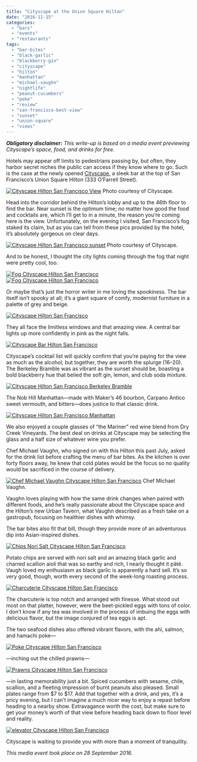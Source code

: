 ```yaml
---
title: "Cityscape at the Union Square Hilton"
date: "2016-11-15"
categories:
  - "bars"
  - "events"
  - "restaurants"
tags:
  - "bar-bites"
  - "black-garlic"
  - "blackberry-gin"
  - "cityscape"
  - "hilton"
  - "manhattan"
  - "michael-vaughn"
  - "nightlife"
  - "peanut-cucumbers"
  - "poke"
  - "review"
  - "san-francisco-best-view"
  - "sunset"
  - "union-square"
  - "views"
---
```


**_Obligatory disclaimer:_** _This write-up is based on a media event previewing Cityscape’s space, food, and drinks for free._

Hotels may appear off limits to pedestrians passing by, but often, they harbor secret niches the public can access if they know where to go. Such is the case at the newly opened [Cityscape,](http://www3.hilton.com/en/hotels/california/hilton-san-francisco-union-square-SFOFHHH/dining/index.html) a sleek bar at the top of San Francisco’s Union Square Hilton (333 O’Farrell Street).




<div class="caption">

[![Cityscape Hilton San Francisco View](http://s3.amazonaws.com/thegourmez-wpmedia/2016/11/NorthEast-Corner-Cityscape50998-3000px-500x333.jpg)](http://s3.amazonaws.com/thegourmez-wpmedia/2016/11/NorthEast-Corner-Cityscape50998-3000px.jpg) Photo courtesy of Cityscape.</div>


Head into the corridor behind the Hilton’s lobby and up to the 46th floor to find the bar. Near sunset is the optimum time; no matter how good the food and cocktails are, which I’ll get to in a minute, the reason you’re coming here is the view. Unfortunately, on the evening I visited, San Francisco’s fog staked its claim, but as you can tell from these pics provided by the hotel, it’s absolutely gorgeous on clear days.




<div class="caption">

[![Cityscape Hilton San Francisco sunset](http://s3.amazonaws.com/thegourmez-wpmedia/2016/11/Cityscape-NW-Corner-3000px-500x333.jpg)](http://s3.amazonaws.com/thegourmez-wpmedia/2016/11/Cityscape-NW-Corner-3000px.jpg) Photo courtesy of Cityscape.</div>


And to be honest, I thought the city lights coming through the fog that night were pretty cool, too.

[![Fog Cityscape Hilton San Francisco](http://s3.amazonaws.com/thegourmez-wpmedia/2016/11/Cityscape-019-500x333.jpg)](http://s3.amazonaws.com/thegourmez-wpmedia/2016/11/Cityscape-019.jpg) [![Fog Cityscape Hilton San Francisco](http://s3.amazonaws.com/thegourmez-wpmedia/2016/11/Cityscape-020-500x296.jpg)](http://s3.amazonaws.com/thegourmez-wpmedia/2016/11/Cityscape-020.jpg)

Or maybe that’s just the horror writer in me loving the spookiness. The bar itself isn’t spooky at all; it’s a giant square of comfy, modernist furniture in a palette of grey and beige.

[![Cityscape Hilton San Francisco](http://s3.amazonaws.com/thegourmez-wpmedia/2016/11/Cityscape-011-333x500.jpg)](http://s3.amazonaws.com/thegourmez-wpmedia/2016/11/Cityscape-011.jpg)

They all face the limitless windows and that amazing view. A central bar lights up more confidently in pink as the night falls.

[![Cityscape Bar Hilton San Francisco](http://s3.amazonaws.com/thegourmez-wpmedia/2016/11/Cityscape-022-500x266.jpg)](http://s3.amazonaws.com/thegourmez-wpmedia/2016/11/Cityscape-022.jpg)

Cityscape’s cocktail list will quickly confirm that you’re paying for the view as much as the alcohol, but together, they are worth the splurge ($16–$20). The Berkeley Bramble was as vibrant as the sunset should be, boasting a bold blackberry hue that belied the soft gin, lemon, and club soda mixture.

[![Cityscape Hilton San Francisco Berkeley Bramble](http://s3.amazonaws.com/thegourmez-wpmedia/2016/11/Cityscape-013-393x500.jpg)](http://s3.amazonaws.com/thegourmez-wpmedia/2016/11/Cityscape-013.jpg)

The Nob Hill Manhattan—made with Maker’s 46 bourbon, Carpano Antico sweet vermouth, and bitters—does justice to that classic drink.

[![Cityscape Hilton San Francisco Manhattan](http://s3.amazonaws.com/thegourmez-wpmedia/2016/11/Cityscape-014-500x442.jpg)](http://s3.amazonaws.com/thegourmez-wpmedia/2016/11/Cityscape-014.jpg)

We also enjoyed a couple glasses of “the Mariner” red wine blend from Dry Creek Vineyards. The best deal on drinks at Cityscape may be selecting the glass and a half size of whatever wine you prefer.

Chef Michael Vaughn, who signed on with this Hilton this past July, asked for the drink list before crafting the menu of bar bites. As the kitchen is over forty floors away, he knew that cold plates would be the focus so no quality would be sacrificed in the course of delivery.




<div class="caption">

[![Chef Michael Vaughn Cityscape Hilton San Francisco](http://s3.amazonaws.com/thegourmez-wpmedia/2016/11/Cityscape-018-324x500.jpg)](http://s3.amazonaws.com/thegourmez-wpmedia/2016/11/Cityscape-018.jpg) Chef Michael Vaughn.</div>


Vaughn loves playing with how the same drink changes when paired with different foods, and he’s really passionate about the Cityscape space and the Hilton’s new Urban Tavern, what Vaughn described as a fresh take on a gastropub, focusing on healthier dishes with whimsy.

The bar bites also fit that bill, though they provide more of an adventurous dip into Asian-inspired dishes.

[![Chips Nori Salt Cityscape Hilton San Francisco](http://s3.amazonaws.com/thegourmez-wpmedia/2016/11/Cityscape-005-500x386.jpg)](http://s3.amazonaws.com/thegourmez-wpmedia/2016/11/Cityscape-005.jpg)

Potato chips are served with nori salt and an amazing black garlic and charred scallion aioli that was so earthy and rich, I nearly thought it pâté. Vaugh loved my enthusiasm as black garlic is apparently a hard sell. It’s so very good, though, worth every second of the week-long roasting process.

[![Charcuterie Cityscape Hilton San Francisco](http://s3.amazonaws.com/thegourmez-wpmedia/2016/11/Cityscape-008-352x500.jpg)](http://s3.amazonaws.com/thegourmez-wpmedia/2016/11/Cityscape-008.jpg)

The charcuterie is top notch and arranged with finesse. What stood out most on that platter, however, were the beet-pickled eggs with tons of color. I don’t know if any tea was involved in the process of imbuing the eggs with delicious flavor, but the image conjured of tea eggs is apt.

The two seafood dishes also offered vibrant flavors, with the ahi, salmon, and hamachi poke—

[![Poke Cityscape Hilton San Francisco](http://s3.amazonaws.com/thegourmez-wpmedia/2016/11/Cityscape-016-500x471.jpg)](http://s3.amazonaws.com/thegourmez-wpmedia/2016/11/Cityscape-016.jpg)

—inching out the chilled prawns—

[![Prawns Cityscape Hilton San Francisco](http://s3.amazonaws.com/thegourmez-wpmedia/2016/11/Cityscape-004-431x500.jpg)](http://s3.amazonaws.com/thegourmez-wpmedia/2016/11/Cityscape-004.jpg)

—in lasting memorability just a bit. Spiced cucumbers with sesame, chile, scallion, and a fleeting impression of burnt peanuts also pleased. Small plates range from $7 to $17. Add that together with a drink, and yes, it’s a pricy evening, but I can’t imagine a much nicer way to enjoy a repast before heading to a nearby show. Extravagance worth the cost, but make sure to get your money’s worth of that view before heading back down to floor level and reality.

[![elevator Cityscape Hilton San Francisco](http://s3.amazonaws.com/thegourmez-wpmedia/2016/11/Cityscape-023-394x500.jpg)](http://s3.amazonaws.com/thegourmez-wpmedia/2016/11/Cityscape-023.jpg)

Cityscape is waiting to provide you with more than a moment of tranquility.

_This media event took place on 28 September 2016._
